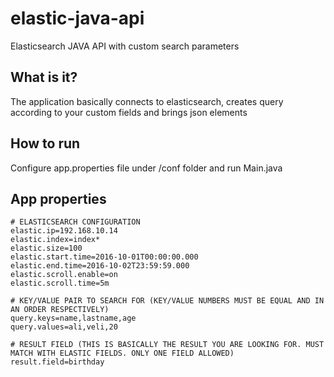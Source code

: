 # elastic-java-api
Elasticsearch JAVA API with custom search parameters

## What is it?
The application basically connects to elasticsearch, creates query according to your custom fields and brings json elements

## How to run
Configure app.properties file under /conf folder and run Main.java

## App properties
```
# ELASTICSEARCH CONFIGURATION
elastic.ip=192.168.10.14
elastic.index=index*
elastic.size=100
elastic.start.time=2016-10-01T00:00:00.000
elastic.end.time=2016-10-02T23:59:59.000
elastic.scroll.enable=on
elastic.scroll.time=5m

# KEY/VALUE PAIR TO SEARCH FOR (KEY/VALUE NUMBERS MUST BE EQUAL AND IN AN ORDER RESPECTIVELY)
query.keys=name,lastname,age
query.values=ali,veli,20

# RESULT FIELD (THIS IS BASICALLY THE RESULT YOU ARE LOOKING FOR. MUST MATCH WITH ELASTIC FIELDS. ONLY ONE FIELD ALLOWED)
result.field=birthday
```